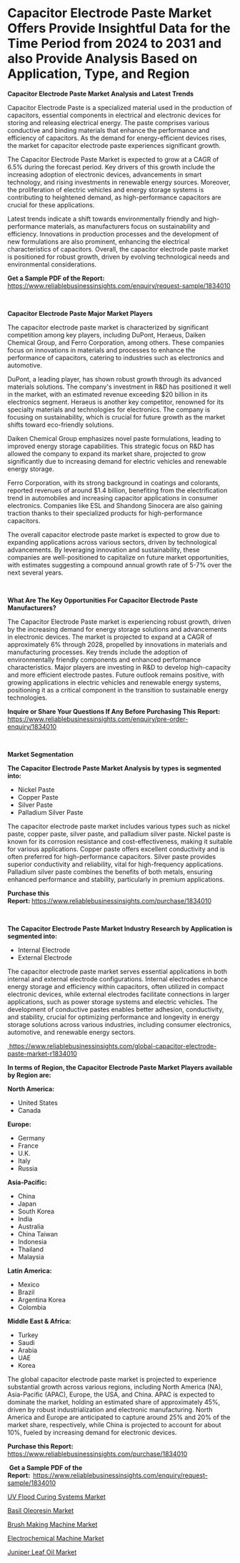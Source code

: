<p><h1>Capacitor Electrode Paste Market Offers Provide Insightful Data for the Time Period from 2024 to 2031 and also Provide Analysis Based on Application, Type, and Region</h1></p><p><strong>Capacitor Electrode Paste Market Analysis and Latest Trends</strong></p>
<p><p>Capacitor Electrode Paste is a specialized material used in the production of capacitors, essential components in electrical and electronic devices for storing and releasing electrical energy. The paste comprises various conductive and binding materials that enhance the performance and efficiency of capacitors. As the demand for energy-efficient devices rises, the market for capacitor electrode paste experiences significant growth.</p><p>The Capacitor Electrode Paste Market is expected to grow at a CAGR of 6.5% during the forecast period. Key drivers of this growth include the increasing adoption of electronic devices, advancements in smart technology, and rising investments in renewable energy sources. Moreover, the proliferation of electric vehicles and energy storage systems is contributing to heightened demand, as high-performance capacitors are crucial for these applications.</p><p>Latest trends indicate a shift towards environmentally friendly and high-performance materials, as manufacturers focus on sustainability and efficiency. Innovations in production processes and the development of new formulations are also prominent, enhancing the electrical characteristics of capacitors. Overall, the capacitor electrode paste market is positioned for robust growth, driven by evolving technological needs and environmental considerations.</p></p>
<p><strong>Get a Sample PDF of the Report:&nbsp;</strong> <a href="https://www.reliablebusinessinsights.com/enquiry/request-sample/1834010?utm_campaign=60&utm_medium=2&utm_source=Github&utm_content=ia&utm_term=17102024&utm_id=capacitor-electrode-paste">https://www.reliablebusinessinsights.com/enquiry/request-sample/1834010</a></p>
<p>&nbsp;</p>
<p><strong>Capacitor Electrode Paste Major Market Players</strong></p>
<p><p>The capacitor electrode paste market is characterized by significant competition among key players, including DuPont, Heraeus, Daiken Chemical Group, and Ferro Corporation, among others. These companies focus on innovations in materials and processes to enhance the performance of capacitors, catering to industries such as electronics and automotive.</p><p>DuPont, a leading player, has shown robust growth through its advanced materials solutions. The company's investment in R&D has positioned it well in the market, with an estimated revenue exceeding $20 billion in its electronics segment. Heraeus is another key competitor, renowned for its specialty materials and technologies for electronics. The company is focusing on sustainability, which is crucial for future growth as the market shifts toward eco-friendly solutions.</p><p>Daiken Chemical Group emphasizes novel paste formulations, leading to improved energy storage capabilities. This strategic focus on R&D has allowed the company to expand its market share, projected to grow significantly due to increasing demand for electric vehicles and renewable energy storage.</p><p>Ferro Corporation, with its strong background in coatings and colorants, reported revenues of around $1.4 billion, benefiting from the electrification trend in automobiles and increasing capacitor applications in consumer electronics. Companies like ESL and Shandong Sinocera are also gaining traction thanks to their specialized products for high-performance capacitors.</p><p>The overall capacitor electrode paste market is expected to grow due to expanding applications across various sectors, driven by technological advancements. By leveraging innovation and sustainability, these companies are well-positioned to capitalize on future market opportunities, with estimates suggesting a compound annual growth rate of 5-7% over the next several years.</p></p>
<p>&nbsp;</p>
<p><strong>What Are The Key Opportunities For Capacitor Electrode Paste Manufacturers?</strong></p>
<p><p>The Capacitor Electrode Paste market is experiencing robust growth, driven by the increasing demand for energy storage solutions and advancements in electronic devices. The market is projected to expand at a CAGR of approximately 6% through 2028, propelled by innovations in materials and manufacturing processes. Key trends include the adoption of environmentally friendly components and enhanced performance characteristics. Major players are investing in R&D to develop high-capacity and more efficient electrode pastes. Future outlook remains positive, with growing applications in electric vehicles and renewable energy systems, positioning it as a critical component in the transition to sustainable energy technologies.</p></p>
<p><strong>Inquire or Share Your Questions If Any Before Purchasing This Report:</strong> <a href="https://www.reliablebusinessinsights.com/enquiry/pre-order-enquiry/1834010?utm_campaign=60&utm_medium=2&utm_source=Github&utm_content=ia&utm_term=17102024&utm_id=capacitor-electrode-paste">https://www.reliablebusinessinsights.com/enquiry/pre-order-enquiry/1834010</a></p>
<p>&nbsp;</p>
<p><strong>Market Segmentation</strong></p>
<p><strong>The Capacitor Electrode Paste Market Analysis by types is segmented into:</strong></p>
<p><ul><li>Nickel Paste</li><li>Copper Paste</li><li>Silver Paste</li><li>Palladium Silver Paste</li></ul></p>
<p><p>The capacitor electrode paste market includes various types such as nickel paste, copper paste, silver paste, and palladium silver paste. Nickel paste is known for its corrosion resistance and cost-effectiveness, making it suitable for various applications. Copper paste offers excellent conductivity and is often preferred for high-performance capacitors. Silver paste provides superior conductivity and reliability, vital for high-frequency applications. Palladium silver paste combines the benefits of both metals, ensuring enhanced performance and stability, particularly in premium applications.</p></p>
<p><strong>Purchase this Report:&nbsp;</strong><a href="https://www.reliablebusinessinsights.com/purchase/1834010?utm_campaign=60&utm_medium=2&utm_source=Github&utm_content=ia&utm_term=17102024&utm_id=capacitor-electrode-paste">https://www.reliablebusinessinsights.com/purchase/1834010</a></p>
<p>&nbsp;</p>
<p><strong>The Capacitor Electrode Paste Market Industry Research by Application is segmented into:</strong></p>
<p><ul><li>Internal Electrode</li><li>External Electrode</li></ul></p>
<p><p>The capacitor electrode paste market serves essential applications in both internal and external electrode configurations. Internal electrodes enhance energy storage and efficiency within capacitors, often utilized in compact electronic devices, while external electrodes facilitate connections in larger applications, such as power storage systems and electric vehicles. The development of conductive pastes enables better adhesion, conductivity, and stability, crucial for optimizing performance and longevity in energy storage solutions across various industries, including consumer electronics, automotive, and renewable energy sectors.</p></p>
<p><a href="https://www.reliablebusinessinsights.com/global-capacitor-electrode-paste-market-r1834010?utm_campaign=60&utm_medium=2&utm_source=Github&utm_content=ia&utm_term=17102024&utm_id=capacitor-electrode-paste">&nbsp;https://www.reliablebusinessinsights.com/global-capacitor-electrode-paste-market-r1834010</a></p>
<p><strong>In terms of Region, the Capacitor Electrode Paste Market Players available by Region are:</strong></p>
<p>
    <p> <strong> North America: </strong>
        <ul>
            <li>United States</li>
            <li>Canada</li>
        </ul>
        </p> 
    <p> <strong> Europe: </strong>
        <ul>
            <li>Germany</li>
            <li>France</li>
            <li>U.K.</li>
            <li>Italy</li>
            <li>Russia</li>
        </ul>
        </p> 
    <p> <strong> Asia-Pacific: </strong>
        <ul>
            <li>China</li>
            <li>Japan</li>
            <li>South Korea</li>
            <li>India</li>
            <li>Australia</li>
            <li>China Taiwan</li>
            <li>Indonesia</li>
            <li>Thailand</li>
            <li>Malaysia</li>
        </ul>
        </p> 
    <p> <strong> Latin America: </strong>
        <ul>
            <li>Mexico</li>
            <li>Brazil</li>
            <li>Argentina Korea</li>
            <li>Colombia</li>
        </ul>
        </p> 
    <p> <strong> Middle East & Africa: </strong>
        <ul>
            <li>Turkey</li>
            <li>Saudi</li>
            <li>Arabia</li>
            <li>UAE</li>
            <li>Korea</li>
        </ul>
    </p>
    </p>
<p><p>The global capacitor electrode paste market is projected to experience substantial growth across various regions, including North America (NA), Asia-Pacific (APAC), Europe, the USA, and China. APAC is expected to dominate the market, holding an estimated share of approximately 45%, driven by robust industrialization and electronic manufacturing. North America and Europe are anticipated to capture around 25% and 20% of the market share, respectively, while China is projected to account for about 10%, fueled by increasing demand for electronic devices.</p></p>
<p><strong>Purchase this Report: </strong><a href="https://www.reliablebusinessinsights.com/purchase/1834010?utm_campaign=60&utm_medium=2&utm_source=Github&utm_content=ia&utm_term=17102024&utm_id=capacitor-electrode-paste">https://www.reliablebusinessinsights.com/purchase/1834010</a></p>
<p>&nbsp;<strong>Get a Sample PDF of the Report:&nbsp;&nbsp;</strong><a href="https://www.reliablebusinessinsights.com/enquiry/request-sample/1834010?utm_campaign=60&utm_medium=2&utm_source=Github&utm_content=ia&utm_term=17102024&utm_id=capacitor-electrode-paste">https://www.reliablebusinessinsights.com/enquiry/request-sample/1834010</a></p>
<p><strong></strong></p>
<p><p><a href="https://github.com/darientvns/Market-Research-Report-List-1/blob/main/uv-flood-curing-systems-market.md?utm_campaign=60&utm_medium=2&utm_source=Github&utm_content=ia&utm_term=17102024&utm_id=capacitor-electrode-paste">UV Flood Curing Systems Market</a></p><p><a href="https://www.linkedin.com/pulse/future-innovation-global-basil-oleoresin-market-growth-ajgge?utm_campaign=60&utm_medium=2&utm_source=Github&utm_content=ia&utm_term=17102024&utm_id=capacitor-electrode-paste">Basil Oleoresin Market</a></p><p><a href="https://issuu.com/reportprime-2/docs/brush-making-machine-market-size-20_e749dd83770e79?utm_campaign=60&utm_medium=2&utm_source=Github&utm_content=ia&utm_term=17102024&utm_id=capacitor-electrode-paste">Brush Making Machine Market</a></p><p><a href="https://issuu.com/reportprime-2/docs/electrochemical-machine-market-size_95633ce6daa3c6?utm_campaign=60&utm_medium=2&utm_source=Github&utm_content=ia&utm_term=17102024&utm_id=capacitor-electrode-paste">Electrochemical Machine Market</a></p><p><a href="https://www.linkedin.com/pulse/juniper-leaf-oil-market-trends-growth-outlook-2024-2031-ohbke?utm_campaign=60&utm_medium=2&utm_source=Github&utm_content=ia&utm_term=17102024&utm_id=capacitor-electrode-paste">Juniper Leaf Oil Market</a></p></p>